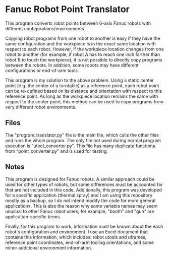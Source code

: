 # Fanuc Robot Point Translator
This program converts robot points between 6-axis Fanuc robots with different configurations/environments.

Copying robot programs from one robot to another is easy if they have the same configuration and the workpiece is in the exact same location with respect to each robot. However, if the workpiece location changes from one robot to another (for example, if robot A has to reach one inch farther than robot B to touch the workpiece), it is not possible to directly copy programs between the robots. In addition, some robots may have different configurations or end-of-arm tools.

This program is my solution to the above problem. Using a static center point (e.g. the center of a turntable) as a reference point, each robot point can be re-defined based on its distance and orientation with respect to this reference point. As long as the workpiece location remains the same with respect to the center point, this method can be used to copy programs from very different robot environments.

## Files
The "program_translator.py" file is the main file, which calls the other files and runs the whole program. The only file not used during normal program execution is "utool_converter.py". This file has many duplicate functions from "point_converter.py" and is used for testing.

## Notes
This program is designed for Fanuc robots. A similar approach could be used for other types of robots, but some differences must be accounted for that are not included in this code. Additionally, this program was developed for a specific application (thermal spray) and I am using this repository mostly as a backup, so I do not intend modify the code for more general applications. This is also the reason why some variable names may seem unusual to other Fanuc robot users; for example, "booth" and "gun" are application-specific terms.

Finally, for this program to work, information must be known about the each robot's configuration and environment. I use an Excel document that contains this information, which includes: robot utools and uframes, reference point coordinates, end-of-arm tooling orientations, and some minor additional environment information.